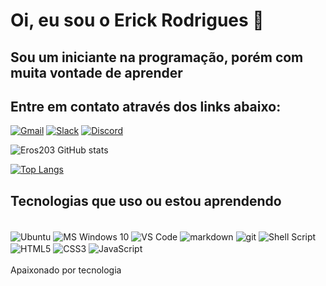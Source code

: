 # Oi, eu sou o Erick Rodrigues 👋

## Sou um iniciante na programação, porém com muita vontade de aprender
## Entre em contato através dos links abaixo:

[![Gmail](https://img.shields.io/badge/Gmail-D14836?style=for-the-badge&logo=gmail&logoColor=white)](https://mail.google.com)
[![Slack](https://img.shields.io/badge/Slack-4A154B?style=for-the-badge&logo=slack&logoColor=white)](https://slack.com/)
[![Discord](https://img.shields.io/badge/Discord-7289DA?style=for-the-badge&logo=discord&logoColor=white)](https://discord.com/channels/@Eros203)

![Eros203 GitHub stats](https://github-readme-stats.vercel.app/api?username=Eros203&show_icons=true&theme=dracula)

[![Top Langs](https://github-readme-stats.vercel.app/api/top-langs/?username=Eros203)](https://github.com/Eros203/github-readme-stats)

## Tecnologias que uso ou estou aprendendo

<div style="display: inline_block"><br />
  <img align="center" alt="Ubuntu" src="https://img.shields.io/badge/Ubuntu-E95420?style=for-the-badge&logo=ubuntu&logoColor=white" />
  <img align="center" alt="MS Windows 10" src="https://img.shields.io/badge/Windows-0078D6?style=for-the-badge&logo=windows&logoColor=white" />
  <img align="center" alt="VS Code" src="https://img.shields.io/badge/Visual_Studio_Code-0078D4?style=for-the-badge&logo=visual%20studio%20code&logoColor=white" />
  <img align="center" alt="markdown" src="https://img.shields.io/badge/Markdown-000000?style=for-the-badge&logo=markdown&logoColor=white" />
  <img align="center" alt="git" src="https://img.shields.io/badge/GIT-E44C30?style=for-the-badge&logo=git&logoColor=white" />
  <img align="center" alt="Shell Script" src="https://img.shields.io/badge/Shell_Script-121011?style=for-the-badge&logo=gnu-bash&logoColor=white" />
  <img align="center" alt="HTML5" src="https://img.shields.io/badge/html5-%23E34F26.svg?style=for-the-badge&logo=html5&logoColor=white" />
  <img align="center" alt="CSS3" src="https://img.shields.io/badge/CSS3-1572B6?style=for-the-badge&logo=css3&logoColor=white" />
  <img align="center" alt="JavaScript" src="https://img.shields.io/badge/JavaScript-323330?style=for-the-badge&logo=javascript&logoColor=F7DF1E" />  
</div><br />
Apaixonado por tecnologia
